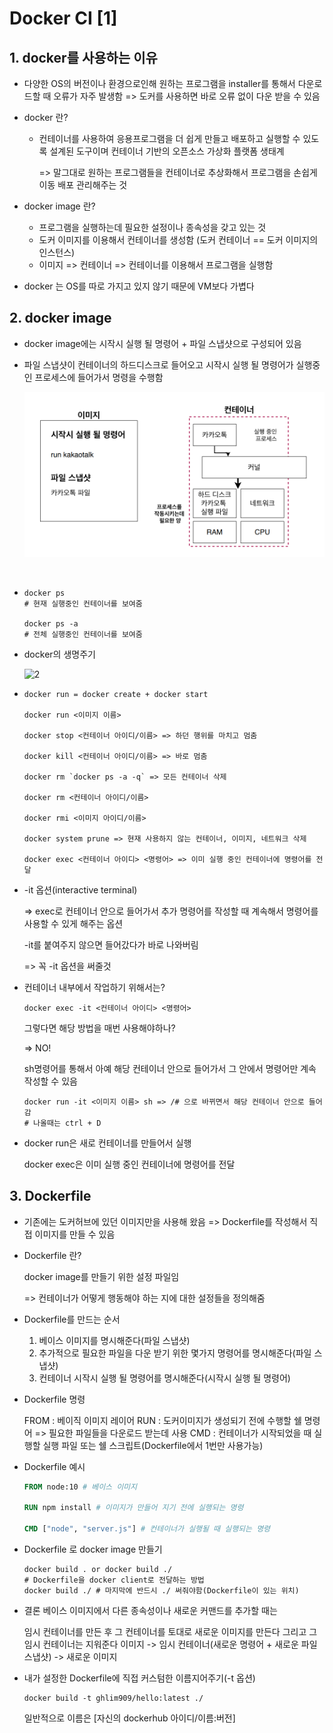 # Docker CI [1]



## 1. docker를 사용하는 이유

- 다양한 OS의 버전이나 환경으로인해 원하는 프로그램을 installer를 통해서 다운로드할 때 오류가 자주 발생함
  => 도커를 사용하면 바로 오류 없이 다운 받을 수 있음

  

- docker 란?

  - 컨테이너를 사용하여 응용프로그램을 더 쉽게 만들고 배포하고 실행할 수 있도록 설계된 도구이며 컨테이너 기반의 오픈소스 가상화 플랫폼 생태계

    => 말그대로 원하는 프로그램들을 컨테이너로 추상화해서 프로그램을 손쉽게 이동 배포 관리해주는 것



- docker image 란?
  - 프로그램을 실행하는데 필요한 설정이나 종속성을 갖고 있는 것
  - 도커 이미지를 이용해서 컨테이너를 생성함 (도커 컨테이너 == 도커 이미지의 인스턴스)
  - 이미지 => 컨테이너 => 컨테이너를 이용해서 프로그램을 실행함



- docker 는 OS를 따로 가지고 있지 않기 때문에 VM보다 가볍다



## 2. docker image

- docker image에는 시작시 실행 될 명령어 + 파일 스냅샷으로 구성되어 있음

- 파일 스냅샷이 컨테이너의 하드디스크로 들어오고 시작시 실행 될 명령어가 실행중인 프로세스에 들어가서 명령을 수행함

  ![1](Docker_CI_[1].assets/1.png)

​	

- ```shell
  docker ps
  # 현재 실행중인 컨테이너를 보여줌
  
  docker ps -a
  # 전체 실행중인 컨테이너를 보여줌
  ```



- docker의 생명주기

  ![2](Docker_CI_[1].assets/2-16457658553652.png)

- ```shell
  docker run = docker create + docker start
  
  docker run <이미지 이름>
  
  docker stop <컨테이너 아이디/이름> => 하던 행위를 마치고 멈춤
  
  docker kill <컨테이너 아이디/이름> => 바로 멈춤
  
  docker rm `docker ps -a -q` => 모든 컨테이너 삭제
  
  docker rm <컨테이너 아이디/이름>
  
  docker rmi <이미지 아이디/이름>
  
  docker system prune => 현재 사용하지 않는 컨테이너, 이미지, 네트워크 삭제
  
  docker exec <컨테이너 아이디> <명령어> => 이미 실행 중인 컨테이너에 명령어를 전달
  ```

- -it 옵션(interactive terminal)

  => exec로 컨테이너 안으로 들어가서 추가 명령어를 작성할 때 계속해서 명령어를 사용할 수 있게 해주는 옵션

  -it를 붙여주지 않으면 들어갔다가 바로 나와버림 

  => 꼭 -it 옵션을 써줄것

- 컨테이너 내부에서 작업하기 위해서는?

  ```shell
  docker exec -it <컨테이너 아이디> <명령어>
  ```

  그렇다면 해당 방법을 매번 사용해야하나?

  => NO!

  sh명령어를 통해서 아예 해당 컨테이너 안으로 들어가서 그 안에서 명령어만 계속 작성할 수 있음

  ```shell
  docker run -it <이미지 이름> sh => /# 으로 바뀌면서 해당 컨테이너 안으로 들어감
  # 나올때는 ctrl + D
  ```

- docker run은 새로 컨테이너를 만들어서 실행

  docker exec은 이미 실행 중인 컨테이너에 명령어를 전달 



## 3. Dockerfile

- 기존에는 도커허브에 있던 이미지만을 사용해 왔음
  => Dockerfile를 작성해서 직접 이미지를 만들 수 있음

  

- Dockerfile 란?

  docker image를 만들기 위한 설정 파일임 

  => 컨테이너가 어떻게 행동해야 하는 지에 대한 설정들을 정의해줌

  

- Dockerfile를 만드는 순서

  1. 베이스 이미지를 명시해준다(파일 스냅샷)
  2. 추가적으로 필요한 파일을 다운 받기 위한 몇가지 명령어를 명시해준다(파일 스냅샷)
  3. 컨테이너 시작시 실행 될 명령어를 명시해준다(시작시 실행 될 명령어)



- Dockerfile 명령

  FROM : 베이직 이미지 레이어
  RUN : 도커이미지가 생성되기 전에 수행할 쉘 명령어 => 필요한 파일들을 다운로드 받는데 사용
  CMD : 컨테이너가 시작되었을 때 실행할 실행 파일 또는 쉘 스크립트(Dockerfile에서 1번만 사용가능)




- Dockerfile 예시

  ```dockerfile
  FROM node:10 # 베이스 이미지
  
  RUN npm install # 이미지가 만들어 지기 전에 실행되는 명령
  
  CMD ["node", "server.js"] # 컨테이너가 실행될 때 실행되는 명령 
  ```

  

- Dockerfile 로 docker image 만들기

  ```shell
  docker build . or docker build ./
  # Dockerfile을 docker client로 전달하는 방법 
  docker build ./ # 마지막에 반드시 ./ 써줘야함(Dockerfile이 있는 위치) 
  ```



- 결론
  베이스 이미지에서 다른 종속성이나 새로운 커맨드를 추가할 때는 

  임시 컨테이너를 만든 후 그 컨테이너를 토대로 새로운 이미지를 만든다
  그리고 그 임시 컨테이너는 지워준다
  이미지 -> 임시 컨테이너(새로운 명령어 + 새로운 파일 스냅샷) -> 새로운 이미지



- 내가 설정한 Dockerfile에 직접 커스텀한 이름지어주기(-t 옵션)

  ```shell
  docker build -t ghlim909/hello:latest ./ 
  ```

  일반적으로 이름은 [자신의 dockerhub 아이디/이름:버전]